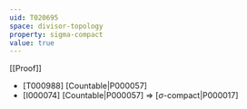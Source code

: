 ```yaml
---
uid: T020695
space: divisor-topology
property: sigma-compact
value: true
---
```

[[Proof]]

* [T000988] [Countable|P000057]
* [I000074] [Countable|P000057] => [$\sigma$-compact|P000017]

